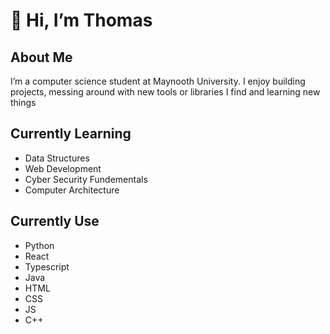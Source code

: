  # 👋 Hi, I’m Thomas
  ## About Me
I’m a computer science student at Maynooth University. I enjoy building projects, messing around with new tools or libraries I find
and learning new things

 ## Currently Learning
 - Data Structures
 - Web Development
 - Cyber Security Fundementals
 - Computer Architecture
## Currently Use
- Python
- React
- Typescript
- Java
- HTML
- CSS
- JS
- C++

<!---
thomaswalsh86/thomaswalsh86 is a ✨ special ✨ repository because its `README.md` (this file) appears on your GitHub profile.
You can click the Preview link to take a look at your changes.
--->

